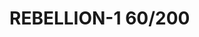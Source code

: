 # REBELLION-1                                                                                                           60/200
